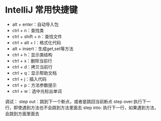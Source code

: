 IntelliJ 常用快捷键
==================
* alt + enter：自动导入包
* ctrl + n：查找类
* ctrl + shift + n：查找文件
* ctrl + alt + l：格式化代码
* alt + insert：生成get,set等方法
* ctrl + h：显示类结构
* ctrl + x：删除当前行
* ctrl + d：拷贝当前行
* ctrl + q：显示帮助文档
* ctrl + j：插入代码
* ctrl + p：方法参数提示
* ctrl + w：选中光标出单词

调试：
step out：跳到下一个断点，或者是跳回当前断点
step over:执行下一行，即使遇到方法也不会跳到方法里面去
step into: 执行下一行，如果遇到方法，会跳到方面里面去